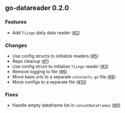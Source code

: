 ## go-datareader 0.2.0

### Features
- Add `Tiingo` daily data reader ([#2](https://github.com/AleksanderWWW/go-datareader/pull/2))

### Changes
- Use config structs to initialize readers ([#5](https://github.com/AleksanderWWW/go-datareader/pull/5))
- Repo cleanup ([#1](https://github.com/AleksanderWWW/go-datareader/pull/1))
- Use config struct to initialize `Tiingo` reader ([#3](https://github.com/AleksanderWWW/go-datareader/pull/3))
- Remove logging to file ([#6](https://github.com/AleksanderWWW/go-datareader/pull/6))
- Move base urls to a separate `constants.go` file ([#8](https://github.com/AleksanderWWW/go-datareader/pull/8))
- Move configs to a separate file ([#10](https://github.com/AleksanderWWW/go-datareader/pull/10))

### Fixes
- Handle empty dataframe list in `concatDataframes` ([#9](https://github.com/AleksanderWWW/go-datareader/pull/9))
